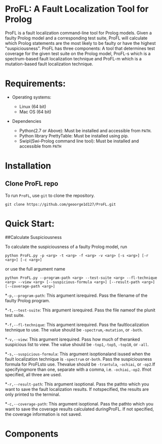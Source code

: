 # ProFL: A Fault Localization Tool for Prolog

ProFL is a fault localization command-line tool for Prolog models. Given a faulty Prolog model and a corresponding test suite, ProFL will calculate which Prolog statements are the most likely to be faulty or have the highest "suspiciousness". ProFL has three components: A tool that determines test coverage for the given test suite on the Prolog model, ProFL-s which is a spectrum-based fault localization technique and ProFL-m which is a mutation-based fault localization technique.


# Requirements:


* Operating systems:
  - Linux (64 bit)
  - Mac OS (64 bit)


* Dependencies
  - Python(2.7 or Above): Must be installed and accessible from `PATH`.
  - Python library PrettyTable: Must be installed using pip.
  - Swipl(Swi-Prolog command line tool): Must be installed and accessible from `PATH`


# Installation

## Clone ProFL repo

To run `ProFL`, use `git` to clone the repository.

```Shell
git clone https://github.com/geoorge1d127/ProFL.git
```

# Quick Start:

##Calculate Suspiciousness

To calculate the suspiciousness of a faulty Prolog model, run
```Shell
python ProFL.py -p <arg> -t <arg> -f <arg> -v <arg> [-s <arg>] [-r <arg>] [-c <arg>]

```
or use the full argument name
```Shell
python ProFL.py --program-path <arg> --test-suite <arg> --fl-technique <arg> --view <arg> [--suspicious-formula <arg>] [--result-path <arg>] [--coverage-path <arg>]
```



*`-p,--program-path`: This argument isrequired. Pass the filename of the faulty Prolog program.

*`-t,--test-suite`: This argument isrequired. Pass the file nameof the plunit test suite.

*`-f,--fl-technique`: This argument isrequired. Pass the faultlocalization technique to use. The value should be `-spectrum`,`-mutation`, or `-both`.

*`-v,--view`: This argument isrequired. Pass how much of theranked  suspicious  list  to  view.  The  value  should  be  `-top1`,`-top5`, `-top10`, or `-all`.

*`-s,--suspicious-formula`: This argument isoptionaland isused when the fault localization technique is `-spectrum` or`-both`. Pass the suspiciousness formula for ProFLsto use. Thevalue should be `-trantula`, `-ochiai`, or `-op2`.If specifyingmore than one, separate with a comma, i.e. `-ochiai,-op2`. Ifnot specified, all three are used.

*`-r,--result-path`: This argument isoptional. Pass the pathto which you want to save the fault localization results. If notspecified, the results are only printed to the terminal.

*`-c,--coverage-path`: This argument isoptional. Pass the pathto which you want to save the coverage results calculated duringProFL. If not specified, the coverage information is not saved.


# Components
